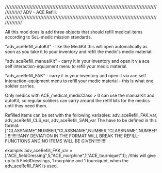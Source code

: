 //////////////////////////////////////////////////////////////////////////////////////////////////////////////
	ADV - ACE Refill:
//////////////////////////////////////////////////////////////////////////////////////////////////////////////

All this mod does is add three objects that should refill medical items according to SeL-medic mission standards.

"adv_aceRefill_autoKit" - like the MediKit this will open automatically as soon as you take it to your inventory and refill the medic's medic material.

"adv_aceRefill_manualKit" - carry it in your inventory and open it via ace self interaction-equipment menu to refill your medic material.

"adv_aceRefill_FAK" - carry it in your inventory and open it via ace self interaction-equipment menu to refill your medic material - this is what one soldier carries.

Only medics with ACE_medical_medicClass > 0 can use the manualKit and autoKit, so regular soldiers can carry around the refill kits for the medics until they need them.

Refilled items can be set with the following variables:
adv_aceRefill_FAK_var,
adv_aceRefill_CLS_var,
adv_aceRefill_SAN_var
The have to be defined in this format: ["CLASSNAME",NUMBER,"CLASSNAME",NUMBER,"CLASSNAME",NUMBER]
!!!!!!!!!!ANY DEVIATION IN THE FORMAT WILL BREAK THE REFILL-FUNCTIONS AND NO ITEMS WILL BE GIVEN!!!!!!!!!!

example:
adv_aceRefill_FAK_var = ["ACE_fieldDressing",5,"ACE_morphine",1,"ACE_tourniquet",1];	//this will give up to 5 FieldDressings, 1 morphine and 1 tourniquet, when the adv_aceRefill_FAK is used.